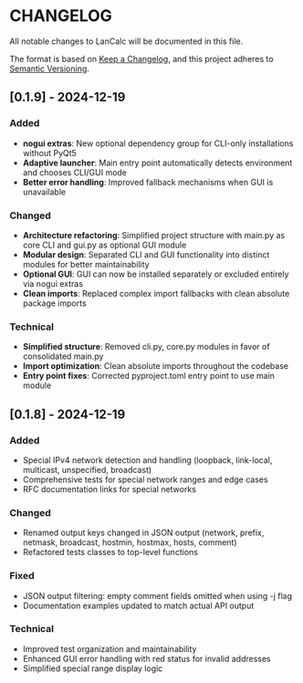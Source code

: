 # CHANGELOG

All notable changes to LanCalc will be documented in this file.

The format is based on [Keep a Changelog](https://keepachangelog.com/en/1.0.0/),
and this project adheres to [Semantic Versioning](https://semver.org/spec/v2.0.0.html).

## [0.1.9] - 2024-12-19

### Added
- **nogui extras**: New optional dependency group for CLI-only installations without PyQt5
- **Adaptive launcher**: Main entry point automatically detects environment and chooses CLI/GUI mode
- **Better error handling**: Improved fallback mechanisms when GUI is unavailable

### Changed
- **Architecture refactoring**: Simplified project structure with main.py as core CLI and gui.py as optional GUI module
- **Modular design**: Separated CLI and GUI functionality into distinct modules for better maintainability
- **Optional GUI**: GUI can now be installed separately or excluded entirely via nogui extras
- **Clean imports**: Replaced complex import fallbacks with clean absolute package imports

### Technical
- **Simplified structure**: Removed cli.py, core.py modules in favor of consolidated main.py
- **Import optimization**: Clean absolute imports throughout the codebase
- **Entry point fixes**: Corrected pyproject.toml entry point to use main module

## [0.1.8] - 2024-12-19

### Added
- Special IPv4 network detection and handling (loopback, link-local, multicast, unspecified, broadcast)
- Comprehensive tests for special network ranges and edge cases
- RFC documentation links for special networks

### Changed
- Renamed output keys changed in JSON output (network, prefix, netmask, broadcast, hostmin, hostmax, hosts, comment)
- Refactored tests classes to top-level functions

### Fixed
- JSON output filtering: empty comment fields omitted when using -j flag
- Documentation examples updated to match actual API output

### Technical
- Improved test organization and maintainability
- Enhanced GUI error handling with red status for invalid addresses
- Simplified special range display logic
